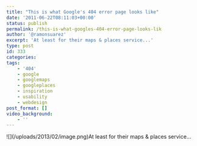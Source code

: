 ```yaml
---
title: "This is what Google's 404 error page looks like"
date: '2011-06-22T08:11:03+00:00'
status: publish
permalink: /this-is-what-googles-404-error-page-looks-lik
author: '@ramonsuarez'
excerpt: 'At least for their maps & places service...'
type: post
id: 333
categories:
tags:
    - '404'
    - google
    - googlemaps
    - googleplaces
    - inspiration
    - usability
    - webdesign
post_format: []
video_background:
    - ''
---
```

<div class="p_embed p_image_embed">![](/uploads/2013/02/image.png)At least for their maps & places service…</div>